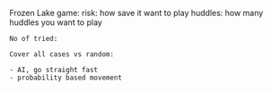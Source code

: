 Frozen Lake game:
    risk: how save it want to play
    huddles: how many huddles you want to play

    No of tried:

    Cover all cases vs random:
    
    - AI, go straight fast
    - probability based movement
    


